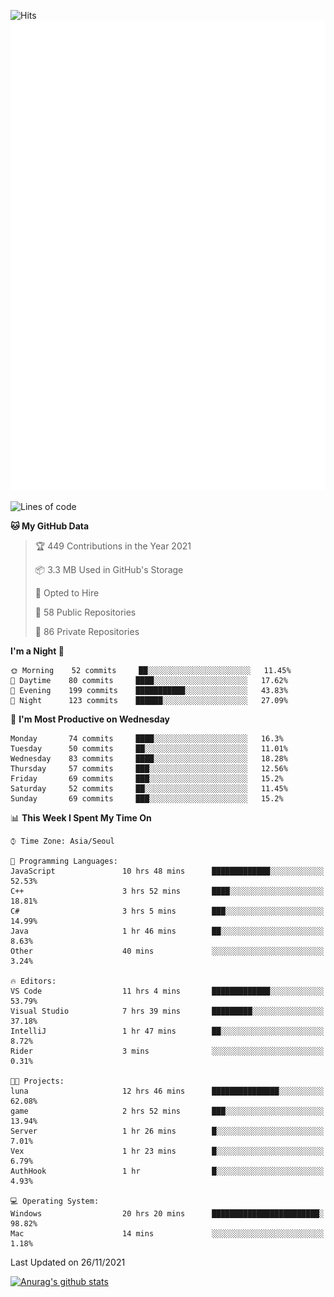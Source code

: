 ![Hits](https://hits.seeyoufarm.com/api/count/incr/badge.svg?url=https%3A%2F%2Fgithub.com%2Fkokose1234&count_bg=%2379C83D&title_bg=%23555555&icon=apple.svg&icon_color=%23E7E7E7&title=hits&edge_flat=false)
<br/>
![Metrics](https://github.com/kokose1234/kokose1234/blob/main/github-metrics.svg)

<!--START_SECTION:waka-->
![Lines of code](https://img.shields.io/badge/From%20Hello%20World%20I%27ve%20Written-11.7%20million%20lines%20of%20code-blue)

**🐱 My GitHub Data** 

> 🏆 449 Contributions in the Year 2021
 > 
> 📦 3.3 MB Used in GitHub's Storage 
 > 
> 💼 Opted to Hire
 > 
> 📜 58 Public Repositories 
 > 
> 🔑 86 Private Repositories  
 > 
**I'm a Night 🦉** 

```text
🌞 Morning    52 commits     ██░░░░░░░░░░░░░░░░░░░░░░░   11.45% 
🌆 Daytime    80 commits     ████░░░░░░░░░░░░░░░░░░░░░   17.62% 
🌃 Evening    199 commits    ███████████░░░░░░░░░░░░░░   43.83% 
🌙 Night      123 commits    ██████░░░░░░░░░░░░░░░░░░░   27.09%

```
📅 **I'm Most Productive on Wednesday** 

```text
Monday       74 commits     ████░░░░░░░░░░░░░░░░░░░░░   16.3% 
Tuesday      50 commits     ██░░░░░░░░░░░░░░░░░░░░░░░   11.01% 
Wednesday    83 commits     ████░░░░░░░░░░░░░░░░░░░░░   18.28% 
Thursday     57 commits     ███░░░░░░░░░░░░░░░░░░░░░░   12.56% 
Friday       69 commits     ███░░░░░░░░░░░░░░░░░░░░░░   15.2% 
Saturday     52 commits     ██░░░░░░░░░░░░░░░░░░░░░░░   11.45% 
Sunday       69 commits     ███░░░░░░░░░░░░░░░░░░░░░░   15.2%

```


📊 **This Week I Spent My Time On** 

```text
⌚︎ Time Zone: Asia/Seoul

💬 Programming Languages: 
JavaScript               10 hrs 48 mins      █████████████░░░░░░░░░░░░   52.53% 
C++                      3 hrs 52 mins       ████░░░░░░░░░░░░░░░░░░░░░   18.81% 
C#                       3 hrs 5 mins        ███░░░░░░░░░░░░░░░░░░░░░░   14.99% 
Java                     1 hr 46 mins        ██░░░░░░░░░░░░░░░░░░░░░░░   8.63% 
Other                    40 mins             ░░░░░░░░░░░░░░░░░░░░░░░░░   3.24%

🔥 Editors: 
VS Code                  11 hrs 4 mins       █████████████░░░░░░░░░░░░   53.79% 
Visual Studio            7 hrs 39 mins       █████████░░░░░░░░░░░░░░░░   37.18% 
IntelliJ                 1 hr 47 mins        ██░░░░░░░░░░░░░░░░░░░░░░░   8.72% 
Rider                    3 mins              ░░░░░░░░░░░░░░░░░░░░░░░░░   0.31%

🐱‍💻 Projects: 
luna                     12 hrs 46 mins      ███████████████░░░░░░░░░░   62.08% 
game                     2 hrs 52 mins       ███░░░░░░░░░░░░░░░░░░░░░░   13.94% 
Server                   1 hr 26 mins        █░░░░░░░░░░░░░░░░░░░░░░░░   7.01% 
Vex                      1 hr 23 mins        █░░░░░░░░░░░░░░░░░░░░░░░░   6.79% 
AuthHook                 1 hr                █░░░░░░░░░░░░░░░░░░░░░░░░   4.93%

💻 Operating System: 
Windows                  20 hrs 20 mins      ████████████████████████░   98.82% 
Mac                      14 mins             ░░░░░░░░░░░░░░░░░░░░░░░░░   1.18%

```


 Last Updated on 26/11/2021
<!--END_SECTION:waka-->

[![Anurag's github stats](https://github-readme-stats.vercel.app/api?username=kokose1234&theme=dracula)](https://github.com/anuraghazra/github-readme-stats)



	
